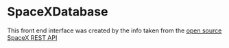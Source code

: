 # SpaceXDatabase

This front end interface was created by the info taken from the [open source SpaceX REST API](https://github.com/r-spacex/SpaceX-API)
